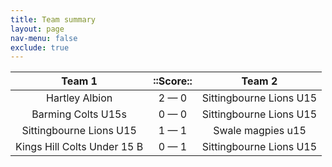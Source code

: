 ```yaml
---
title: Team summary
layout: page
nav-menu: false
exclude: true
---
```




|           Team 1            |  ::Score::  |         Team 2          |
|:---------------------------:|:-----------:|:-----------------------:|
|       Hartley Albion        | 2 &mdash; 0 | Sittingbourne Lions U15 |
|     Barming Colts U15s      | 0 &mdash; 0 | Sittingbourne Lions U15 |
|   Sittingbourne Lions U15   | 1 &mdash; 1 |    Swale magpies u15    |
| Kings Hill Colts Under 15 B | 0 &mdash; 1 | Sittingbourne Lions U15 |

 <br /><br /><br />
